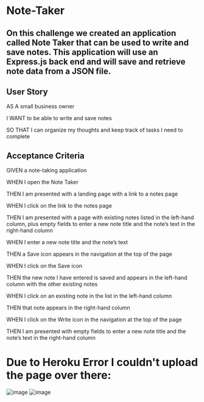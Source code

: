# Note-Taker

## On this challenge we created an application called Note Taker that can be used to write and save notes. This application will use an Express.js back end and will save and retrieve note data from a JSON file.

## User Story

AS A small business owner

I WANT to be able to write and save notes

SO THAT I can organize my thoughts and keep track of tasks I need to complete

## Acceptance Criteria

GIVEN a note-taking application

WHEN I open the Note Taker

THEN I am presented with a landing page with a link to a notes page

WHEN I click on the link to the notes page

THEN I am presented with a page with existing notes listed in the left-hand column, plus empty fields to enter a new note title and the note’s text in the right-hand column

WHEN I enter a new note title and the note’s text

THEN a Save icon appears in the navigation at the top of the page

WHEN I click on the Save icon

THEN the new note I have entered is saved and appears in the left-hand column with the other existing notes

WHEN I click on an existing note in the list in the left-hand column

THEN that note appears in the right-hand column

WHEN I click on the Write icon in the navigation at the top of the page

THEN I am presented with empty fields to enter a new note title and the note’s text in the right-hand column

# Due to Heroku Error I couldn't upload the page over there:
![image](https://github.com/EduardoPinedaH/Note-Taker/assets/123011718/83145c44-cd72-4b93-875c-0de5781b11a3)
![image](https://github.com/EduardoPinedaH/Note-Taker/assets/123011718/aac832a7-a796-4226-bda3-769deb4ca85e)
